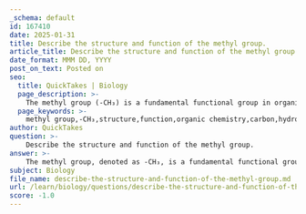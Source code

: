 ```yaml
---
_schema: default
id: 167410
date: 2025-01-31
title: Describe the structure and function of the methyl group.
article_title: Describe the structure and function of the methyl group.
date_format: MMM DD, YYYY
post_on_text: Posted on
seo:
  title: QuickTakes | Biology
  page_description: >-
    The methyl group (-CH₃) is a fundamental functional group in organic chemistry, composed of one carbon atom bonded to three hydrogen atoms. It is nonpolar and hydrophobic, influencing the solubility and biological functions of molecules.
  page_keywords: >-
    methyl group,-CH₃,structure,function,organic chemistry,carbon,hydrogen,nonpolar,hydrophobic,steric effects,solubility,biological relevance,methylation,molecular properties,functional group interactions
author: QuickTakes
question: >-
    Describe the structure and function of the methyl group.
answer: >-
    The methyl group, denoted as -CH₃, is a fundamental functional group in organic chemistry. It consists of one carbon atom covalently bonded to three hydrogen atoms. Here’s a detailed description of its structure and function:\n\n### Structure of the Methyl Group\n1. **Composition**: The methyl group is composed of a single carbon atom (C) bonded to three hydrogen atoms (H). This can be represented as:\n   $$\n   \text{Methyl Group} = -CH_3\n   $$\n\n2. **Nonpolar Nature**: The carbon-hydrogen (C-H) bonds in the methyl group are relatively nonpolar due to the similar electronegativities of carbon and hydrogen. This nonpolarity is a key characteristic that influences the group’s interactions with other molecules.\n\n3. **Hydrophobicity**: The methyl group is hydrophobic, meaning it does not interact favorably with water. This property arises from its nonpolar structure, which prevents it from forming hydrogen bonds with water molecules. As a result, methyl groups tend to aggregate with other nonpolar substances rather than with polar molecules.\n\n4. **Steric Effects**: The three hydrogen atoms surrounding the carbon create a bulky structure, contributing to steric hindrance. This steric effect can further enhance the hydrophobic nature of the methyl group by limiting the approach of polar molecules.\n\n### Function of the Methyl Group\n1. **Influence on Solubility**: The presence of methyl groups in larger organic molecules can significantly affect their solubility in aqueous environments. For instance, the incorporation of methyl groups can lead to reduced solubility, influencing the behavior and interactions of these molecules in biological systems.\n\n2. **Biological Relevance**: Methyl groups play a crucial role in biological processes. For example, they are involved in gene expression through a process known as methylation, where methyl groups are added to DNA molecules, affecting gene activity without altering the DNA sequence.\n\n3. **Impact on Molecular Properties**: The methyl group can influence the overall reactivity and polarity of larger molecules. Its nonpolar characteristics can affect how these molecules interact with other substances, including enzymes and receptors in biological systems.\n\n4. **Functional Group Interactions**: In the context of larger organic molecules, the presence of methyl groups can alter the physical and chemical properties of the molecule, such as boiling point, melting point, and reactivity, thereby affecting its biological function.\n\n### Conclusion\nIn summary, the methyl group (-CH₃) is a simple yet significant functional group in organic chemistry. Its nonpolar and hydrophobic characteristics influence the solubility, reactivity, and biological functions of larger molecules. Understanding the structure and function of the methyl group is essential for grasping its role in various biochemical processes and molecular interactions.
subject: Biology
file_name: describe-the-structure-and-function-of-the-methyl-group.md
url: /learn/biology/questions/describe-the-structure-and-function-of-the-methyl-group
score: -1.0
---
```


&nbsp;